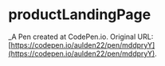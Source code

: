 # productLandingPage
 _A Pen created at CodePen.io. Original URL: [https://codepen.io/aulden22/pen/mddpryY](https://codepen.io/aulden22/pen/mddpryY).

 